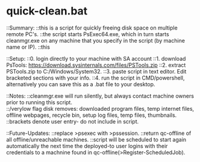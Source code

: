 # quick-clean.bat
::Summary:
	::this is a script for quickly freeing disk space on multiple remote PC's. 
	::the script starts PsExec64.exe, which in turn starts cleanmgr.exe on any machine that you specify in the script (by machine name or IP).
	::this   


::Setup:
	::0. login directly to your machine with SA account
	::1. download PsTools: https://download.sysinternals.com/files/PSTools.zip
	::2. extract PSTools.zip to C:/Windows/System32.
	::3. paste script in text editor. Edit bracketed sections with your info.
	::4. run the script in CMD/powershell, alternatively you can save this as a .bat file to your desktop. 

::Notes:
	::cleanmgr.exe will run silently, but always contact machine owners prior to running this script.  
	::/verylow flag disk removes: downloaded program files, temp internet files, offline webpages, recycle bin, setup log files, temp files, thumbnails.
	::brackets denote user entry- do not include in script.

::Future-Updates:
	::replace >psexec with >pssession. 
	::return qc-offline of all offline/unreachable machines.
	::script will be scheduled to start again automatically the next time the deployed-to user logins with their credentials to a machnine found in qc-offline(>Register-ScheduledJob). 



